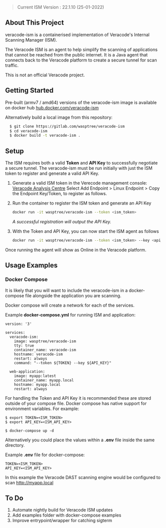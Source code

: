 > Current ISM Version : 22.1.10 (25-01-2022)
<!-- ABOUT THE PROJECT -->
## About This Project


veracode-ism is a containerised implementation of Veracode's Internal Scanning Manager (ISM).

The Veracode ISM is an agent to help simplify the scanning of applications that cannot be reached from the public internet. It is a Java agent that connects back to the Veracode platform to create a secure tunnel for scan traffic.


This is not an official Veracode project.


<!-- GETTING STARTED -->
## Getting Started

Pre-built (armv7 / amd64) versions of the veracode-ism image is available on docker hub [hub.docker.com/veracode-ism](https://hub.docker.com/r/wasptree/veracode-ism)

Alternatively build a local image from this repository:


  ```sh
    $ git clone https://gitlab.com/wasptree/veracode-ism
    $ cd veracode-ism
    $ docker build -t veracode-ism .
  ```



<!-- SETUP -->
## Setup

The ISM requires both a valid **Token** and **API Key** to successfully negotiate a secure tunnel.
The veracode-ism must be run initially with just the ISM token to register and generate a valid API Key.

1. Generate a valid ISM token in the Verecode management console: [Veracode Analysis Centre](https://analysiscenter.veracode.com/)
Select Add Endpoint > Linux Endpoint > Copy the Endpoint Key/Token, to register as follows.

2. Run the container to register the ISM token and generate an API Key
   ```sh
   docker run -it wasptree/veracode-ism --token <ism_token>
   ```

   *A successful registration will output the API Key.*
3. With the Token and API Key, you can now start the ISM agent as follows
   ```sh
   docker run -it wasptree/veracode-ism --token <ism_token> --key <api_key>
   ```

Once running the agent will show as Online in the Veracode platform.


<!-- USAGE EXAMPLES -->
## Usage Examples



### Docker Compose
It is likely that you will want to include the veracode-ism in a docker-compose file alongside the application you are scanning.

Docker compose will create a network for each of the services.

Example **docker-compose.yml** for running ISM and application:

```
version: '3'

services:
  veracode-ism:
    image: wasptree/veracode-ism
    tty: true
    container_name: veracode-ism
    hostname: veracode-ism
    restart: always
    command: "--token ${TOKEN} --key ${API_KEY}"

  web-application:
    image: myapp:latest
    container_name: myapp.local
    hostname: myapp.local
    restart: always
```
For handling the Token and API Key it is recommended these are stored outside of your compose file. Docker compose has native support for environment variables. For example:
```
$ export TOKEN=<ISM_TOKEN>
$ export API_KEY=<ISM_API_KEY>

$ docker-compose up -d
```
Alternatively you could place the values within a **.env** file inside the same directory.

Example **.env** file for docker-compose:
```
TOKEN=<ISM_TOKEN>
API_KEY=<ISM_API_KEY>
```

In this example the Veracode DAST scanning engine would be configured to scan http://myapp.local


<!-- To Do -->
## To Do

1. Automate nightly build for Veracode ISM updates
2. Add examples folder with docker-compose examples
3. Improve entrypoint/wrapper for catching sigterm 
